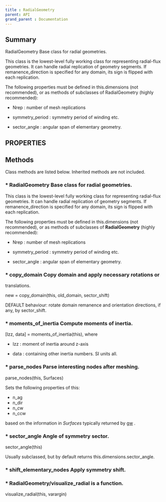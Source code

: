 ```yaml
---
title : RadialGeometry
parent: API
grand_parent : Documentation
---
```

## Summary
RadialGeometry Base class for radial geometries.

This class is the lowest-level fully working class for representing
radial-flux geometries. It can handle radial replication of geometry
segments. If remanence_direction is specified for any domain, its
sign is flipped with each replication.

The following properties must be defined in this.dimensions (not
recommended), or as methods of subclasses of RadialGeometry (highly
recommended):

* Nrep : number of mesh replications

* symmetry_period : symmetry period of winding etc.

* sector_angle : angular span of elementary geometry.
## PROPERTIES
## Methods
Class methods are listed below. Inherited methods are not included.
### * RadialGeometry Base class for radial geometries.

This class is the lowest-level fully working class for representing
radial-flux geometries. It can handle radial replication of geometry
segments. If remanence_direction is specified for any domain, its
sign is flipped with each replication.

The following properties must be defined in this.dimensions (not
recommended), or as methods of subclasses of **RadialGeometry** (highly
recommended):

* Nrep : number of mesh replications

* symmetry_period : symmetry period of winding etc.

* sector_angle : angular span of elementary geometry.

### * copy_domain Copy domain and apply necessary rotations or
translations.

new = copy_domain(this, old_domain, sector_shift)

DEFAULT behaviour: rotate domain remanence and orientation
directions, if any, by sector_shift.

### * moments_of_inertia Compute moments of inertia.

[Izz, data] = moments_of_inertia(this), where

* Izz : moment of inertia around z-axis

* data : containing other inertia numbers. SI units all.

### * parse_nodes Parse interesting nodes after meshing.

parse_nodes(this, Surfaces)

Sets the following properties of this:

* n_ag
* n_dir
* n_cw
* n_ccw

based on the information in *Surfaces* typically returned
by [gw](gw.html) .

### * sector_angle Angle of symmetry sector.

sector_angle(this)

Usually subclassed, but by default returns
this.dimensions.sector_angle.

### * shift_elementary_nodes Apply symmetry shift.

### * RadialGeometry/visualize_radial is a function.
visualize_radial(this, varargin)

